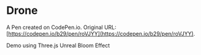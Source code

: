 # Drone

A Pen created on CodePen.io. Original URL: [https://codepen.io/b29/pen/roVJYY](https://codepen.io/b29/pen/roVJYY).

Demo using Three.js Unreal Bloom Effect